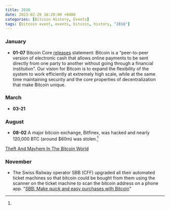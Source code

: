 ```yaml
---
title: 2016  
date: 2023-02-28 16:20:00 +0400
categories: [Bitcoin History, Events]
tags: [bitcoin event, events, bitcoin, history, "2016"]
---
```




### **January**

* **01-07** Bitcoin Core [releases](https://bitcoin.org/en/bitcoin-core/2016-01-07-statement) statement: Bitcoin is a “peer-to-peer version of electronic cash that allows online payments to be sent directly from one party to another without going through a financial institution”. Our vision for Bitcoin is to expand the flexibility of the system to work efficiently at extremely high scale, while at the same time maintaining security and the core properties of decentralization that make Bitcoin unique.


### **March**

* **03-21** 

### **August**

* **08-02** A major bitcoin exchange, Bitfinex, was hacked and nearly 120,000 BTC (around $60m) was stolen.[^1]

[Theft And Mayhem In The Bitcoin World](https://web.archive.org/web/20160810044451/http://www.forbes.com/sites/francescoppola/2016/08/06/theft-and-mayhem-in-the-bitcoin-world/#47b499dd51ae) 

### **November**

* The Swiss Railway operator SBB (CFF) upgraded all their automated ticket machines so that bitcoin could be bought from them using the scanner on the ticket machine to scan the bitcoin address on a phone app.
 "[SBB: Make quick and easy purchases with Bitcoin](https://www.sbb.ch/en/station-services/at-the-station/services-from-the-ticket-machine/bitcoin.html)"





[^1]: 
